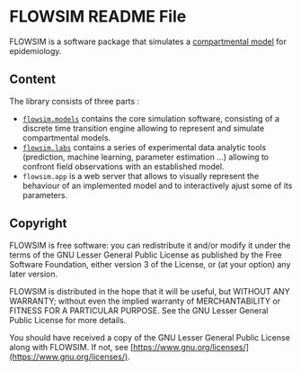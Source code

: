 # FLOWSIM README File

FLOWSIM is a software package that simulates a [compartmental model](https://en.wikipedia.org/wiki/Compartmental_models_in_epidemiology) for epidemiology.

## Content

The library consists of three parts :

* [`flowsim.models`](models/README.md) contains the core simulation software, consisting of a discrete time transition engine allowing to represent and simulate compartmental models. 
* [`flowsim.labs`](labs/README.md) contains a series of experimental data analytic tools (prediction, machine learning, parameter estimation ...) allowing to confront field observations with an established model.
* `flowsim.app` is a web server that allows to visually represent the behaviour of an implemented model and to interactively ajust some of its parameters.

## Copyright

FLOWSIM is free software: you can redistribute it and/or modify
    it under the terms of the GNU Lesser General Public License as published by
    the Free Software Foundation, either version 3 of the License, or
    (at your option) any later version.

FLOWSIM is distributed in the hope that it will be useful,
    but WITHOUT ANY WARRANTY; without even the implied warranty of
    MERCHANTABILITY or FITNESS FOR A PARTICULAR PURPOSE.  See the
    GNU Lesser General Public License for more details.

You should have received a copy of the GNU Lesser General Public License
    along with FLOWSIM.  If not, see [https://www.gnu.org/licenses/](https://www.gnu.org/licenses/).
